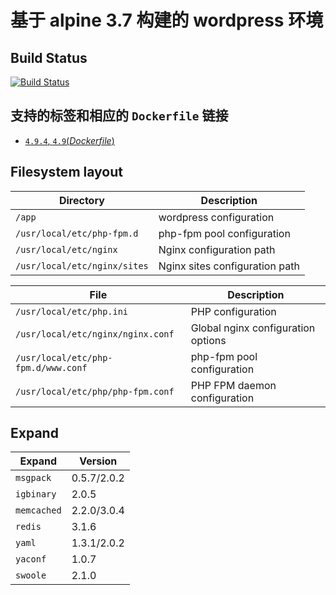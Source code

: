 # 基于 alpine 3.7 构建的 wordpress 环境

## Build Status

[![Build Status](https://travis-ci.org/xutl/docker-wordpress.svg?branch=master)](https://travis-ci.org/xutl/docker-wordpress) 

## 支持的标签和相应的 `Dockerfile` 链接

-	[`4.9.4`, `4.9`(*Dockerfile*)](https://github.com/xutl/docker-wordpress/blob/master/Dockerfile)

## Filesystem layout

Directory                       | Description
------------------------------- | ------------------------------------------------------------------------------
`/app`       | wordpress configuration
`/usr/local/etc/php-fpm.d`       | php-fpm pool configuration
`/usr/local/etc/nginx`           | Nginx configuration path
`/usr/local/etc/nginx/sites`     | Nginx sites configuration path

File                                                | Description
--------------------------------------------------- | ------------------------------------------------------------------------------
`/usr/local/etc/php.ini`                          | PHP configuration
`/usr/local/etc/nginx/nginx.conf`                 | Global nginx configuration options
`/usr/local/etc/php-fpm.d/www.conf`               | php-fpm pool configuration
`/usr/local/etc/php/php-fpm.conf`             | PHP FPM daemon configuration

## Expand

Expand                                                | Version
--------------------------------------------------- | ------------------------------------------------------------------------------
`msgpack`                          | 0.5.7/2.0.2
`igbinary`                 | 2.0.5
`memcached`               | 2.2.0/3.0.4
`redis`             | 3.1.6
`yaml`             | 1.3.1/2.0.2
`yaconf`             | 1.0.7
`swoole`             | 2.1.0




